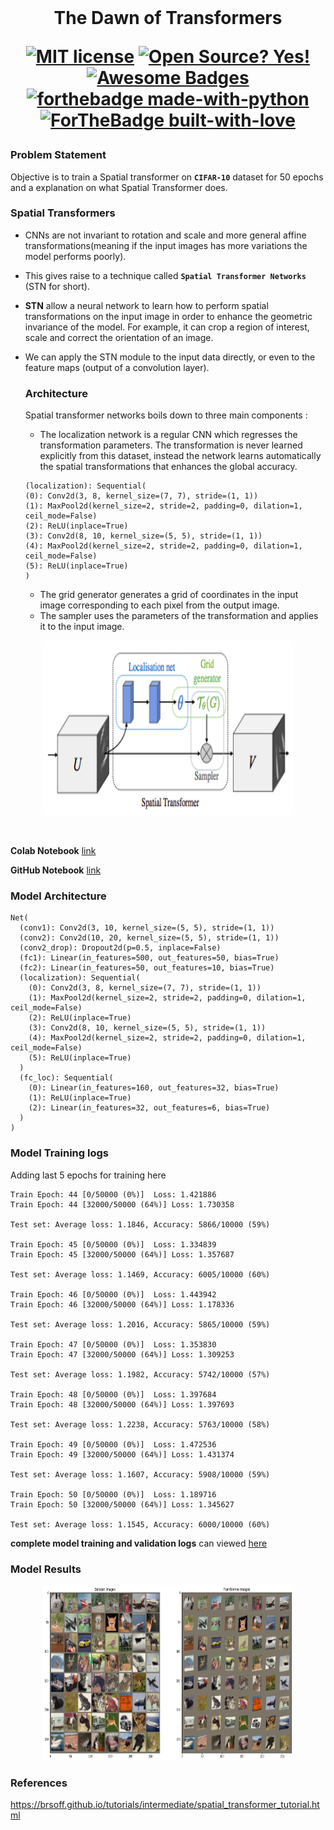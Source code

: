 <br/>
<h1 align="center"> The Dawn of Transformers
<br/>

<!-- toc -->
 
    
[![MIT license](https://img.shields.io/badge/License-MIT-blue.svg)](https://lbesson.mit-license.org/)
[![Open Source? Yes!](https://badgen.net/badge/Open%20Source%20%3F/Yes%21/blue?icon=github)](https://github.com/RajamannarAanjaram/badges/)
[![Awesome Badges](https://img.shields.io/badge/badges-awesome-green.svg)](https://github.com/RajamannarAanjaram/badges)
    <br>
[![forthebadge made-with-python](http://ForTheBadge.com/images/badges/made-with-python.svg)](https://www.python.org/)
[![ForTheBadge built-with-love](http://ForTheBadge.com/images/badges/built-with-love.svg)](https://GitHub.com/RajamannarAanjaram/)


### Problem Statement
Objective is to train a Spatial transformer on **`CIFAR-10`** dataset for 50 epochs and a explanation on what Spatial Transformer does.

### Spatial Transformers
- CNNs are not invariant to rotation and scale and more general affine transformations(meaning if the input images has more variations the model performs poorly).
- This gives raise to a technique called **`Spatial Transformer Networks`** (STN for short).<br/>
- **STN** allow a neural network to learn how to perform spatial transformations on the input image in order to enhance the geometric invariance of the model. For example, it can crop a region of interest, scale and correct the orientation of an image.
- We can apply the STN module to the input data directly, or even to the feature maps (output of a convolution layer).
  
  ### Architecture
  
  Spatial transformer networks boils down to three main components :
    - The localization network is a regular CNN which regresses the transformation parameters. The transformation is never learned explicitly from this dataset, instead the network learns automatically the spatial transformations that enhances the global accuracy.
    ```
    (localization): Sequential(
    (0): Conv2d(3, 8, kernel_size=(7, 7), stride=(1, 1))
    (1): MaxPool2d(kernel_size=2, stride=2, padding=0, dilation=1, ceil_mode=False)
    (2): ReLU(inplace=True)
    (3): Conv2d(8, 10, kernel_size=(5, 5), stride=(1, 1))
    (4): MaxPool2d(kernel_size=2, stride=2, padding=0, dilation=1, ceil_mode=False)
    (5): ReLU(inplace=True)
  )
    ```
    
    - The grid generator generates a grid of coordinates in the input image corresponding to each pixel from the output image.
    - The sampler uses the parameters of the transformation and applies it to the input image.
<p align="center">
  <img width="400" height="280" src="./images/stn-arch.png">
<p/>
 
<br/>
 
**Colab Notebook** [link](https://colab.research.google.com/drive/1KPC3hC1GiV-Cogv-yo8_7qzcV1DgheBW#scrollTo=sGlfCagJJSaD)<br/>
 
**GitHub Notebook** [link](https://github.com/RajamannarAanjaram/TSAI-Assignment/blob/master/12%20Dawn%20of%20Transformers/Saptial%20Transformers/SpatialTransformer.ipynb)<br/>
 

### Model Architecture

```
Net(
  (conv1): Conv2d(3, 10, kernel_size=(5, 5), stride=(1, 1))
  (conv2): Conv2d(10, 20, kernel_size=(5, 5), stride=(1, 1))
  (conv2_drop): Dropout2d(p=0.5, inplace=False)
  (fc1): Linear(in_features=500, out_features=50, bias=True)
  (fc2): Linear(in_features=50, out_features=10, bias=True)
  (localization): Sequential(
    (0): Conv2d(3, 8, kernel_size=(7, 7), stride=(1, 1))
    (1): MaxPool2d(kernel_size=2, stride=2, padding=0, dilation=1, ceil_mode=False)
    (2): ReLU(inplace=True)
    (3): Conv2d(8, 10, kernel_size=(5, 5), stride=(1, 1))
    (4): MaxPool2d(kernel_size=2, stride=2, padding=0, dilation=1, ceil_mode=False)
    (5): ReLU(inplace=True)
  )
  (fc_loc): Sequential(
    (0): Linear(in_features=160, out_features=32, bias=True)
    (1): ReLU(inplace=True)
    (2): Linear(in_features=32, out_features=6, bias=True)
  )
)
```
### Model Training logs
 
Adding last 5 epochs for training here
```
Train Epoch: 44 [0/50000 (0%)]	Loss: 1.421886
Train Epoch: 44 [32000/50000 (64%)]	Loss: 1.730358

Test set: Average loss: 1.1846, Accuracy: 5866/10000 (59%)

Train Epoch: 45 [0/50000 (0%)]	Loss: 1.334839
Train Epoch: 45 [32000/50000 (64%)]	Loss: 1.357687

Test set: Average loss: 1.1469, Accuracy: 6005/10000 (60%)

Train Epoch: 46 [0/50000 (0%)]	Loss: 1.443942
Train Epoch: 46 [32000/50000 (64%)]	Loss: 1.178336

Test set: Average loss: 1.2016, Accuracy: 5865/10000 (59%)

Train Epoch: 47 [0/50000 (0%)]	Loss: 1.353830
Train Epoch: 47 [32000/50000 (64%)]	Loss: 1.309253

Test set: Average loss: 1.1982, Accuracy: 5742/10000 (57%)

Train Epoch: 48 [0/50000 (0%)]	Loss: 1.397684
Train Epoch: 48 [32000/50000 (64%)]	Loss: 1.397693

Test set: Average loss: 1.2238, Accuracy: 5763/10000 (58%)

Train Epoch: 49 [0/50000 (0%)]	Loss: 1.472536
Train Epoch: 49 [32000/50000 (64%)]	Loss: 1.431374

Test set: Average loss: 1.1607, Accuracy: 5908/10000 (59%)

Train Epoch: 50 [0/50000 (0%)]	Loss: 1.189716
Train Epoch: 50 [32000/50000 (64%)]	Loss: 1.345627

Test set: Average loss: 1.1545, Accuracy: 6000/10000 (60%)

```

**complete model training and validation logs** can viewed [here](https://github.com/RajamannarAanjaram/TSAI-Assignment/blob/master/12%20Dawn%20of%20Transformers/Saptial%20Transformers/Logs.md)
 
### Model Results
 
<p align="center">
  <img width="400" height="280" src="./images/out.png">
<p/>

<!-- toc -->
### References
 
https://brsoff.github.io/tutorials/intermediate/spatial_transformer_tutorial.html
